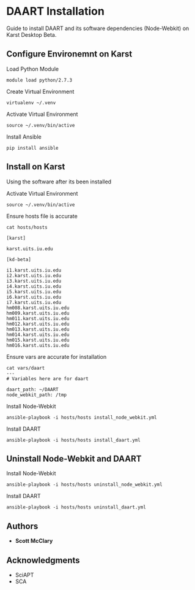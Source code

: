 # DAART Installation

Guide to install DAART and its software dependencies (Node-Webkit) on Karst Desktop Beta. 

## Configure Environemnt on Karst 

Load Python Module
```
module load python/2.7.3
```

Create Virtual Environment
```
virtualenv ~/.venv
```

Activate Virtual Environment
```
source ~/.venv/bin/active
```

Install Ansible
```
pip install ansible
```

## Install on Karst 

Using the software after its been installed

Activate Virtual Environment
```
source ~/.venv/bin/active
```

Ensure hosts file is accurate
```
cat hosts/hosts 

[karst]

karst.uits.iu.edu 

[kd-beta]

i1.karst.uits.iu.edu 
i2.karst.uits.iu.edu 
i3.karst.uits.iu.edu 
i4.karst.uits.iu.edu 
i5.karst.uits.iu.edu 
i6.karst.uits.iu.edu 
i7.karst.uits.iu.edu 
hm008.karst.uits.iu.edu 
hm009.karst.uits.iu.edu 
hm011.karst.uits.iu.edu 
hm012.karst.uits.iu.edu 
hm013.karst.uits.iu.edu 
hm014.karst.uits.iu.edu 
hm015.karst.uits.iu.edu 
hm016.karst.uits.iu.edu 
```

Ensure vars are accurate for installation
```
cat vars/daart
---
# Variables here are for daart

daart_path: ~/DAART
node_webkit_path: /tmp
```

Install Node-Webkit
```
ansible-playbook -i hosts/hosts install_node_webkit.yml
```

Install DAART
```
ansible-playbook -i hosts/hosts install_daart.yml
```

## Uninstall Node-Webkit and DAART
Install Node-Webkit
```
ansible-playbook -i hosts/hosts uninstall_node_webkit.yml
```

Install DAART
```
ansible-playbook -i hosts/hosts uninstall_daart.yml
```


## Authors

* **Scott McClary** 

## Acknowledgments

* SciAPT
* SCA

